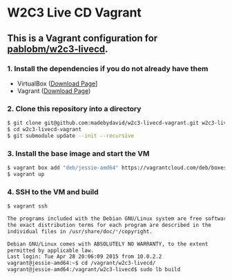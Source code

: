 # W2C3 Live CD Vagrant

## This is a Vagrant configuration for [pablobm/w2c3-livecd](https://github.com/pablobm/w2c3-livecd). 

### 1. Install the dependencies if you do not already have them

- VirtualBox ([Download Page](https://www.virtualbox.org/wiki/Downloads)]
- Vagrant ([Download Page](https://www.vagrantup.com/downloads))

### 2. Clone this repository into a directory
```bash
$ git clone git@github.com:madebydavid/w2c3-livecd-vagrant.git w2c3-livecd-vagrant
$ cd w2c3-livecd-vagrant
$ git submodule update --init --recursive
```

### 3. Install the base image and start the VM
```bash
$ vagrant box add "deb/jessie-amd64" https://vagrantcloud.com/deb/boxes/jessie-amd64/versions/2.0/providers/virtualbox.box --provider virtualbox
$ vagrant up
```

### 4. SSH to the VM and build
```bash
$ vagrant ssh

The programs included with the Debian GNU/Linux system are free software;
the exact distribution terms for each program are described in the
individual files in /usr/share/doc/*/copyright.

Debian GNU/Linux comes with ABSOLUTELY NO WARRANTY, to the extent
permitted by applicable law.
Last login: Tue Apr 28 20:06:09 2015 from 10.0.2.2
vagrant@jessie-amd64:~$ cd /vagrant/w2c3-livecd/
vagrant@jessie-amd64:/vagrant/w2c3-livecd$ sudo lb build
```

